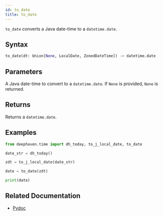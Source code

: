 ```yaml
---
id: to_date
title: to_date
---
```


`to_date` converts a Java date-time to a `datetime.date`.

## Syntax

```python syntax
to_date(dt: Union[None, LocalDate, ZonedDateTime]) -> datetime.date
```

## Parameters

<ParamTable>
<Param name="dt" type="Union[None, LocalDate, ZonedDateTime]">

A Java date-time to convert to a `datetime.date`. If `None` is provided, `None` is returned.

</Param>
</ParamTable>

## Returns

Returns a `datetime.date`.

## Examples

```python order=null
from deephaven.time import dh_today, to_j_local_date, to_date

date_str = dh_today()

zdt = to_j_local_date(date_str)

date = to_date(zdt)

print(date)
```

## Related Documentation

- [Pydoc](https://deephaven.io/core/pydoc/code/deephaven.time.html#deephaven.time.to_date)
